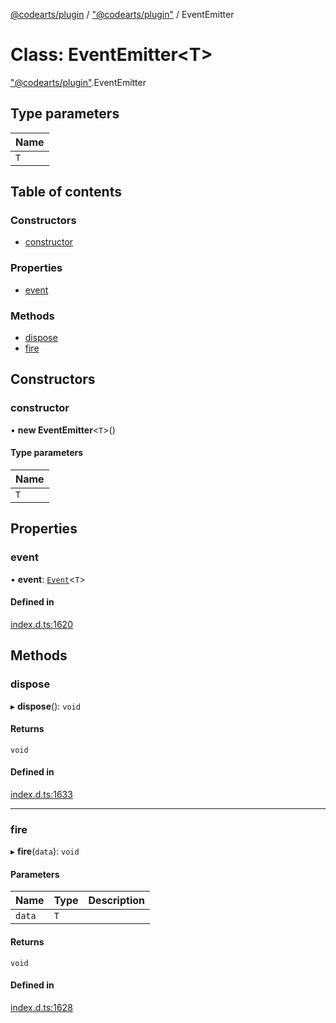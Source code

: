 [@codearts/plugin](../README.md) / ["@codearts/plugin"](../modules/_codearts_plugin_.md) / EventEmitter

# Class: EventEmitter<T\>

["@codearts/plugin"](../modules/_codearts_plugin_.md).EventEmitter

## Type parameters

| Name |
| :------ |
| `T` |

## Table of contents

### Constructors

- [constructor](codearts_plugin_.EventEmitter.md#constructor)

### Properties

- [event](codearts_plugin_.EventEmitter.md#event)

### Methods

- [dispose](codearts_plugin_.EventEmitter.md#dispose)
- [fire](codearts_plugin_.EventEmitter.md#fire)

## Constructors

### constructor

• **new EventEmitter**<`T`\>()

#### Type parameters

| Name |
| :------ |
| `T` |

## Properties

### event

• **event**: [`Event`](../interfaces/codearts_plugin_.Event.md)<`T`\>

#### Defined in

[index.d.ts:1620](https://github.com/huaweicloud/cloudide-plugin-api/blob/b58031b/index.d.ts#L1620)

## Methods

### dispose

▸ **dispose**(): `void`

#### Returns

`void`

#### Defined in

[index.d.ts:1633](https://github.com/huaweicloud/cloudide-plugin-api/blob/b58031b/index.d.ts#L1633)

___

### fire

▸ **fire**(`data`): `void`

#### Parameters

| Name | Type | Description |
| :------ | :------ | :------ |
| `data` | `T` |  |

#### Returns

`void`

#### Defined in

[index.d.ts:1628](https://github.com/huaweicloud/cloudide-plugin-api/blob/b58031b/index.d.ts#L1628)
